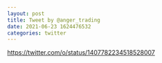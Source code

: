 ```yaml
--- 
layout: post 
title: Tweet by @anger_trading 
date: 2021-06-23 1624476532 
categories: twitter 
--- 
```

https://twitter.com/o/status/1407782234518528007